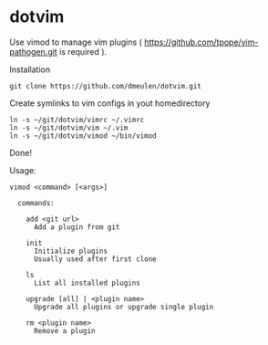 dotvim
======

Use vimod to manage vim plugins ( https://github.com/tpope/vim-pathogen.git is required ).

Installation

    git clone https://github.com/dmeulen/dotvim.git

Create symlinks to vim configs in yout homedirectory

    ln -s ~/git/dotvim/vimrc ~/.vimrc
    ln -s ~/git/dotvim/vim ~/.vim
    ln -s ~/git/dotvim/vimod ~/bin/vimod

Done!

Usage:

    vimod <command> [<args>]

      commands:

        add <git url>
          Add a plugin from git

        init
          Initialize plugins
          Usually used after first clone

        ls
          List all installed plugins

        upgrade [all] | <plugin name>
          Upgrade all plugins or upgrade single plugin

        rm <plugin name>
          Remove a plugin

